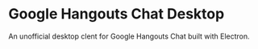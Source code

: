 # Google Hangouts Chat Desktop

An unofficial desktop clent for Google Hangouts Chat built with Electron.